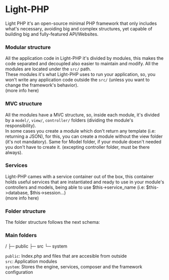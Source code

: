# Light-PHP
Light PHP it's an open-source minimal PHP framework that only includes what's necessary, avoiding big and complex structures, yet capable of building big and fully-featured API/Websites. 

### Modular structure
All the application code in Light-PHP it's divided by modules, this makes the code separated and decoupled also easier to maintain and modify. All the modules are located under the `src/` path.  
These modules it's what Light-PHP uses to run your application, so, you won't write any application code outside the `src/` (unless you want to change the framework's behavior).   
(more info here)  

### MVC structure
All the modules have a MVC structure, so, inside each module, it's divided by a `model/`, `view/`, `controller/` folders (dividing the module's responsibility).  
In some cases you create a module which don't return any template (i.e: returning a JSON), for this, you can create a module without the view folder (it's not mandatory). Same for Model folder, if your module doesn't needed you don't have to create it. (excepting controller folder, must be there always).

### Services
Light-PHP cames with a service container out of the box, this container holds useful services that are instantiated and ready to use in your module's controllers and models, being able to use $this->service_name (i.e: $this->database, $this->session...)  
(more info here)  

### Folder structure

The folder structure follows the next schema:

### Main folders
 /
 ├─ public
 ├─ src
 └─ system

`public`: Index.php and files that are accesible from outside  
`src`:  Application modules  
`system`: Stores the engine, services, composer and the framework configuration  

